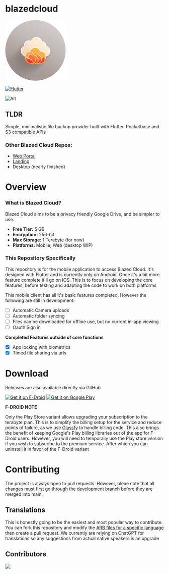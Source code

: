 # blazedcloud

![logo](https://github.com/TheRedSpy15/blazedcloud/blob/development/assets/icon-192.png)

[![Flutter](https://github.com/TheRedSpy15/blazedcloud/actions/workflows/flutter.yml/badge.svg)](https://github.com/TheRedSpy15/blazedcloud/actions/workflows/flutter.yml)

![Alt](https://repobeats.axiom.co/api/embed/ed8f2fa1e7b0d3aa5e3ef7d1c174533ef59e32e3.svg "Repobeats analytics image")

## TLDR

Simple, minimalistic file backup provider built with Flutter, Pocketbase and S3 compatible APIs

### Other Blazed Cloud Repos:
- [Web Portal](https://github.com/TheRedSpy15/blazedcloud-web)
- [Landing](https://github.com/TheRedSpy15/blazedcloud-landing)
- Desktop (nearly finished)

# Overview
### What is Blazed Cloud?

Blazed Cloud aims to be a privacy friendly Google Drive, and be simpler to use.

- **Free Tier:** 5 GB
- **Encryption:** 256-bit
- **Max Storage:** 1 Terabyte (for now)
- **Platforms:** Mobile, Web (desktop WIP)

### This Repository Specifically

This repository is for the mobile application to access Blazed Cloud. It's designed with Flutter and is currently only on Android. Once it's a bit more feature complete it'll go on IOS. This is to focus on developing the core features, before testing and adapting the code to work on both platforms

This mobile client has all it's basic features completed. However the following are still in development:
- [ ] Automatic Camera uploads
- [ ] Automatic folder syncing
- [ ] Files can be downloaded for offline use, but no current in-app viewing
- [ ] Oauth Sign in

**Completed Features outside of core functions**
- [x] App locking with biometrics
- [x] Timed file sharing via urls

# Download

Releases are also available directly via GitHub

[<img src="https://fdroid.gitlab.io/artwork/badge/get-it-on.png"
     alt="Get it on F-Droid"
     height="100">](https://f-droid.org/packages/com.chancesoftwarellc.blazedcloud/)
[<img src="https://play.google.com/intl/en_us/badges/images/generic/en-play-badge.png"
     alt="Get it on Google Play"
     height="100">](https://play.google.com/store/apps/details?id=com.chancesoftwarellc.blazedcloud)

**F-DROID NOTE**

Only the Play Store variant allows upgrading your subscription to the terabyte plan. This is to simplify the billing setup for the service and reduce points of failure, as we use [Glassfy](https://glassfy.io/) to handle billing code. This also brings the benefit of keeping Google's Play billing libraries out of the app for F-Droid users. However, you will need to temporaily use the Play store version if you wish to subscribe to the premium service. After which you can uninstall it in favor of the F-Droid variant

# Contributing

The project is always open to pull requests. However, pleae note that all changes must first go through the development branch before they are merged into main

## Translations

This is honestly going to be the easiest and most popular way to contribute. You can fork this repository and modify the [ARB files for a specific language](https://github.com/TheRedSpy15/blazedcloud/tree/main/lib/l10n) then create a pull request. We currently are relying on ChatGPT for translations so any suggestions from actual native speakers is an upgrade

## Contributors

<a href="https://github.com/theredspy15/blazedcloud/graphs/contributors">
  <img src="https://contrib.rocks/image?repo=theredspy15/blazedcloud" />
</a>
